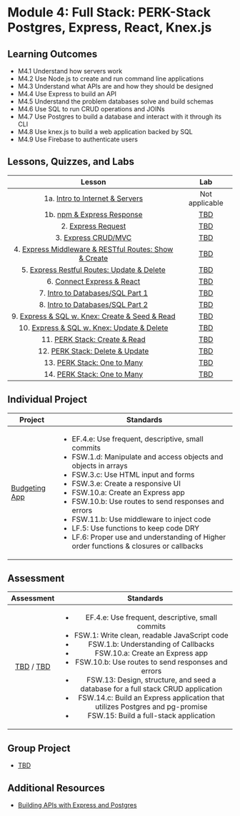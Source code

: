 # Module 4: Full Stack: PERK-Stack Postgres, Express, React, Knex.js

## Learning Outcomes

- M4.1 Understand how servers work
- M4.2 Use Node.js to create and run command line applications
- M4.3 Understand what APIs are and how they should be designed
- M4.4 Use Express to build an API
- M4.5 Understand the problem databases solve and build schemas
- M4.6 Use SQL to run CRUD operations and JOINs
- M4.7 Use Postgres to build a database and interact with it through its CLI
- M4.8 Use knex.js to build a web application backed by SQL
- M4.9 Use Firebase to authenticate users

## Lessons, Quizzes, and Labs

|                                            Lesson                                             |                  Lab                   |
| :-------------------------------------------------------------------------------------------: | :------------------------------------: |
|         1a. [Intro to Internet & Servers](./intro-to-internet-and-servers/README.md)          |             Not applicable             |
|              1b. [npm & Express Response](./intro-to-express-response/README.md)              | [TBD](https://github.com/joinpursuit/) |
|                  2. [Express Request](./intro-to-express-request/README.md)                   | [TBD](https://github.com/joinpursuit/) |
|                3. [Express CRUD/MVC](./express-rest-crud-mvc-index/README.md)                 | [TBD](https://github.com/joinpursuit/) |
| 4. [Express Middleware & RESTful Routes: Show & Create](./express-rest-show-create/README.md) | [TBD](https://github.com/joinpursuit/) |
|     5. [Express Restful Routes: Update & Delete](./express-rest-delete-update/README.md)      | [TBD](https://github.com/joinpursuit/) |
|                6. [Connect Express & React](./express-connect-react/README.md)                | [TBD](https://github.com/joinpursuit/) |
|              7. [Intro to Databases/SQL Part 1](./intro-to-sql-part-1/README.md)              | [TBD](https://github.com/joinpursuit/) |
|              8. [Intro to Databases/SQL Part 2](./intro-to-sql-part-2/README.md)              | [TBD](https://github.com/joinpursuit/) |
|     9. [Express & SQL w. Knex: Create & Seed & Read](./express-sql-create-read/README.md)     | [TBD](https://github.com/joinpursuit/) |
|        10. [Express & SQL w. Knex: Update & Delete](./express-delete-update/README.md)        | [TBD](https://github.com/joinpursuit/) |
|                 11. [PERK Stack: Create & Read](./pern-create-read/README.md)                 | [TBD](https://github.com/joinpursuit/) |
|               12. [PERK Stack: Delete & Update](./pern-update-delete/README.md)               | [TBD](https://github.com/joinpursuit/) |
|                13. [PERK Stack: One to Many](./perk-one-to-many-c-r/README.md)                | [TBD](https://github.com/joinpursuit/) |
|                14. [PERK Stack: One to Many](./perk-one-to-many-d-u/README.md)                | [TBD](https://github.com/joinpursuit/) |

## Individual Project

| Project                                                            | Standards                                                                                                                                                                                                                                                                                                                                                                                                                                                                                                             |
| ------------------------------------------------------------------ | --------------------------------------------------------------------------------------------------------------------------------------------------------------------------------------------------------------------------------------------------------------------------------------------------------------------------------------------------------------------------------------------------------------------------------------------------------------------------------------------------------------------- |
| [Budgeting App](https://github.com/joinpursuit/FSW-School-Classes) | <ul><li>EF.4.e: Use frequent, descriptive, small commits</li><li>FSW.1.d: Manipulate and access objects and objects in arrays</li><li>FSW.3.c: Use HTML input and forms</li><li>FSW.3.e: Create a responsive UI</li><li>FSW.10.a: Create an Express app</li><li>FSW.10.b: Use routes to send responses and errors</li><li>FSW.11.b: Use middleware to inject code</li><li>LF.5: Use functions to keep code DRY</li><li>LF.6: Proper use and understanding of Higher order functions & closures or callbacks</li></ul> |

## Assessment

|                                                               Assessment                                                                |                                                                                                                                                                                                                                             Standards                                                                                                                                                                                                                                              |
| :-------------------------------------------------------------------------------------------------------------------------------------: | :------------------------------------------------------------------------------------------------------------------------------------------------------------------------------------------------------------------------------------------------------------------------------------------------------------------------------------------------------------------------------------------------------------------------------------------------------------------------------------------------: |
| [TBD](https://canvas.instructure.com/courses/1605748/assignments/) / [TBD](https://canvas.instructure.com/courses/1705731/assignments/) | <ul><li>EF.4.e: Use frequent, descriptive, small commits</li><li>FSW.1: Write clean, readable JavaScript code</li><li>FSW.1.b: Understanding of Callbacks</li><li>FSW.10.a: Create an Express app</li><li>FSW.10.b: Use routes to send responses and errors</li><li>FSW.13: Design, structure, and seed a database for a full stack CRUD application</li><li>FSW.14.c: Build an Express application that utilizes Postgres and pg-promise</li><li>FSW.15: Build a full-stack application</li></ul> |

## Group Project

- [TBD](https://github.com/joinpursuit/)

## Additional Resources

- [Building APIs with Express and Postgres](../node/building_apis_with_express_and_postgres/README.md)
